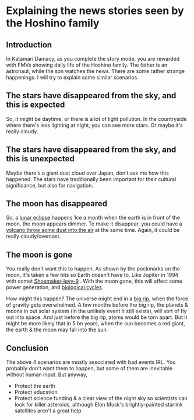 # Explaining the news stories seen by the Hoshino family

Introduction
---
In Katamari Damacy, as you complete the story mode, you are rewarded with FMVs showing daily life of the Hoshino family. The father is an astronaut, while the son watches the news. There are some rather strange happenings. I will try to explain some similar scenarios.

The stars have disappeared from the sky, and this is expected
---
So, it might be daytime, or there is a lot of light pollution. In the countryside where there's less lighting at night, you can see more stars. Or maybe it's really cloudy.

The stars have disappeared from the sky, and this is unexpected
---
Maybe there's a giant dust cloud over Japan, don't ask me how this happened. The stars have traditionally been important for their cultural significance, but also for navigation.

The moon has disappeared
---
So, a [lunar eclipse](https://en.wikipedia.org/wiki/Lunar_eclipse) happens 1ce a month when the earth is in front of the moon, the moon appears dimmer. To make it disappear, you could have a [volcano throw some dust into the air](https://youtu.be/VW2xRR75lKE?t=90) at the same time. Again, it could be really cloudy/overcast.

The moon is gone
---
You really don't want this to happen. As shown by the pockmarks on the moon, it's taken a few hits so Earth doesn't have to. Like Jupiter in 1994 with comet [Shoemaker-levy-9](https://en.wikipedia.org/wiki/Comet_Shoemaker%E2%80%93Levy_9) . With the moon gone, this will affect some power generation, and [biological cycles](https://en.wikipedia.org/wiki/Tide#Biological_aspects).

How might this happen? The universe might end in a [big rip](https://en.wikipedia.org/wiki/Big_Rip#Authors'_example), when the force of gravity gets overwhelmed. A few months before the big rip, the planets & moons in out solar system (in the unlikely event it still exists), will sort of fly out into space. And just before the big rip, atoms would be torn apart. But it might be more likely that in 5 bn years, when the sun becomes a red giant, the earth & the moon may fall into the sun.

Conclusion
---
The above 4 scenarios are mostly associated with bad events IRL. You probably don't want them to happen, but some of them are inevitable without human input. But anyway,

- Protect the earth
- Protect education
- Protect science funding & a clear view of the night sky so scientists can look for killer asteroids, although Elon Musk's brightly-painted starlink satellites aren't a great help